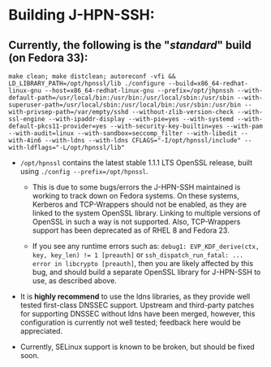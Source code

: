 # Building J-HPN-SSH:

## Currently, the following is the "_standard_" build (on Fedora 33):

```
make clean; make distclean; autoreconf -vfi && LD_LIBRARY_PATH=/opt/hpnssl/lib ./configure --build=x86_64-redhat-linux-gnu --host=x86_64-redhat-linux-gnu --prefix=/opt/jhpnssh --with-default-path=/usr/local/bin:/usr/bin:/usr/local/sbin:/usr/sbin --with-superuser-path=/usr/local/sbin:/usr/local/bin:/usr/sbin:/usr/bin --with-privsep-path=/var/empty/sshd --without-zlib-version-check --with-ssl-engine --with-ipaddr-display --with-pie=yes --with-systemd --with-default-pkcs11-provider=yes --with-security-key-builtin=yes --with-pam --with-audit=linux --with-sandbox=seccomp_filter --with-libedit --with-4in6 --with-ldns --with-ldns CFLAGS="-I/opt/hpnssl/include" --with-ldflags="-L/opt/hpnssl/lib"
```

- `/opt/hpnssl` contains the latest stable 1.1.1 LTS OpenSSL release, built
  using `./config --prefix=/opt/hpnssl`.

  - This is due to some bugs/errors the J-HPN-SSH maintained is working to
    track down on Fedora systems. On these systems, Kerberos and TCP-Wrappers
    should not be enabled, as they are linked to the system OpenSSL library.
    Linking to multiple versions of OpenSSL in such a way is not supported.
    Also, TCP-Wrappers support has been deprecated as of RHEL 8 and Fedora 23.

  - If you see any runtime errors such as:
    `debug1: EVP_KDF_derive(ctx, key, key_len) != 1 [preauth]` or
    `ssh_dispatch_run_fatal: ... error in libcrypto [preauth]`, then you are
    likely affected by this bug, and should build a separate OpenSSL library
    for J-HPN-SSH to use, as described above.

- It is **highly recommend** to use the ldns libraries, as they provide well
  tested first-class DNSSEC support. Upstream and third-party patches for
  supporting DNSSEC without ldns have been merged, however, this configuration
  is currently not well tested; feedback here would be appreciated.

- Currently, SELinux support is known to be broken, but should be fixed soon.
